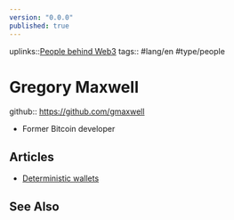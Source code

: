 ```yaml
---
version: "0.0.0"
published: true
---
```

uplinks::[People behind Web3](./People%20behin%20Web3.md)
tags:: #lang/en #type/people
# Gregory Maxwell
github:: https://github.com/gmaxwell
- Former Bitcoin developer

## Articles
- [Deterministic wallets](https://bitcointalk.org/index.php?topic=19137)

## See Also
